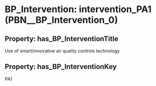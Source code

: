 # BP_Intervention: __intervention_PA1__ (PBN__BP_Intervention_0)

## Property: has_BP_InterventionTitle

Use of smart/innovative air quality controls technology

## Property: has_BP_InterventionKey

PA1

